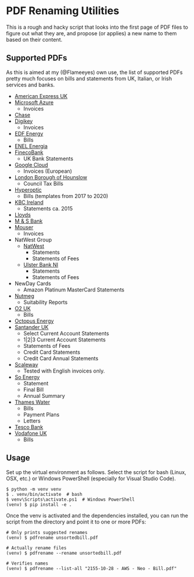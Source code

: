 <!--
SPDX-FileCopyrightText: 2020 Diego Elio Pettenò

SPDX-License-Identifier: MIT
-->

# PDF Renaming Utilities

This is a rough and hacky script that looks into the first page of PDF files to figure out
what they are, and propose (or applies) a new name to them based on their content.

## Supported PDFs

As this is aimed at my (@Flameeyes) own use, the list of supported PDFs pretty much
focuses on bills and statements from UK, Italian, or Irish services and banks.

- [American Express UK](https://www.americanexpress.com/uk/)
- [Microsoft Azure](https://azure.microsoft.com/)
  - Invoices
- [Chase](https://www.chase.com/)
- [Digikey](https://www.digikey.com/)
  - Invoices
- [EDF Energy](https://www.edfenergy.com/)
  - Bills
- [ENEL Energia](https://www.enel.it/)
- [FinecoBank](https://finecobank.co.uk/)
  - UK Bank Statements
- [Google Cloud](https://cloud.google.com)
  - Invoices (European)
- [London Borough of Hounslow](https://www.hounslow.gov.uk/)
  - Council Tax Bills
- [Hyperoptic](https://www.hyperoptic.com/)
  - Bills (templates from 2017 to 2020)
- [KBC Ireland](https://wwww.kbc.ie/)
  - Statements ca. 2015
- [Lloyds](https://www.lloydsbank.com/)
- [M & S Bank](https://bank.marksandspencer.com/)
- [Mouser](https://www.mouser.com/)
  - Invoices
- NatWest Group
  - [NatWest](https://nwolb.com/)
    - Statements
    - Statements of Fees
  - [Ulster Bank NI](https://digital.ulsterbank.co.uk/)
    - Statements
    - Statements of Fees
- NewDay Cards
  - Amazon Platinum MasterCard Statements
- [Nutmeg](https://www.nutmeg.com/)
  - Suitability Reports
- [O2 UK](https://www.o2.co.uk/)
  - Bills
- [Octopus Energy](https://octopus.energy/)
- [Santander UK](https://www.santander.co.uk)
  - Select Current Account Statements
  - 1|2|3 Current Account Statements
  - Statements of Fees
  - Credit Card Statements
  - Credit Card Annual Statements
- [Scaleway](https://www.scaleway.com/)
  - Tested with English invoices only.
- [So Energy](https://www.so.energy/)
  - Statement
  - Final Bill
  - Annual Summary
- [Thames Water](https://www.thameswater.co.uk/)
  - Bills
  - Payment Plans
  - Letters
- [Tesco Bank](https://www.tescobank.com/)
- [Vodafone UK](https://www.vodafone.co.uk/)
  - Bills

## Usage

Set up the virtual environment as follows. Select the script for bash (Linux, OSX, etc.)
or Windows PowerShell (especially for Visual Studio Code).

```
$ python -m venv venv
$ . venv/bin/activate  # bash
$ venv\Scripts\activate.ps1  # Windows PowerShell
(venv) $ pip install -e .
```

Once the venv is activated and the dependencies installed, you can run the script from the
directory and point it to one or more PDFs:

```
# Only prints suggested renames
(venv) $ pdfrename unsortedbill.pdf

# Actually rename files
(venv) $ pdfrename --rename unsortedbill.pdf

# Verifies names
(venv) $ pdfrename --list-all "2155-10-28 - AWS - Neo - Bill.pdf"
```
